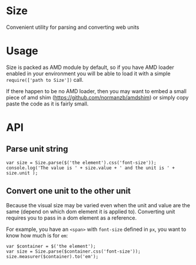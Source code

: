 Size
====
Convenient utility for parsing and converting web units

Usage
=====

Size is packed as AMD module by default, so if you have AMD loader enabled in your environment you will be able to load it with a simple `require(['path to Size'])` call.

If there happen to be no AMD loader, then you may want to embed a small piece of amd shim (https://github.com/normanzb/amdshim) or simply copy paste the code as it is fairly small.

API
===

Parse unit string
-----------------

    var size = Size.parse($('the element').css('font-size'));
    console.log('The value is ' + size.value + ' and the unit is ' + size.unit );

Convert one unit to the other unit
----------------------------------

Because the visual size may be varied even when the unit and value are the same (depend on which dom element it is applied to). Converting unit requires you to pass in a dom element as a reference.

For example, you have an `<span>` with `font-size` defined in `px`, you want to know how much is for `em`:

    var $container = $('the element');
    var size = Size.parse($container.css('font-size'));
    size.measurer($container).to('em');


    

